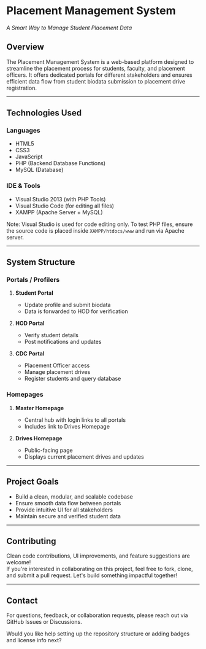 # Placement Management System  
_A Smart Way to Manage Student Placement Data_

## Overview  
The Placement Management System is a web-based platform designed to streamline the placement process for students, faculty, and placement officers. It offers dedicated portals for different stakeholders and ensures efficient data flow from student biodata submission to placement drive registration.

---

## Technologies Used

### Languages  
- HTML5  
- CSS3  
- JavaScript  
- PHP (Backend Database Functions)  
- MySQL (Database)

### IDE & Tools  
- Visual Studio 2013 (with PHP Tools)  
- Visual Studio Code (for editing all files)  
- XAMPP (Apache Server + MySQL)

 Note: Visual Studio is used for code editing only. To test PHP files, ensure the source code is placed inside `XAMPP/htdocs/www` and run via Apache server.

---

## System Structure

### Portals / Profilers  
1. **Student Portal**  
   - Update profile and submit biodata  
   - Data is forwarded to HOD for verification  

2. **HOD Portal**  
   - Verify student details  
   - Post notifications and updates  

3. **CDC Portal**  
   - Placement Officer access  
   - Manage placement drives  
   - Register students and query database  

### Homepages  
1. **Master Homepage**  
   - Central hub with login links to all portals  
   - Includes link to Drives Homepage  

2. **Drives Homepage**  
   - Public-facing page  
   - Displays current placement drives and updates  

---

## Project Goals  
- Build a clean, modular, and scalable codebase  
- Ensure smooth data flow between portals  
- Provide intuitive UI for all stakeholders  
- Maintain secure and verified student data  

---

## Contributing  
Clean code contributions, UI improvements, and feature suggestions are welcome!  
If you're interested in collaborating on this project, feel free to fork, clone, and submit a pull request. Let's build something impactful together!

---

## Contact  
For questions, feedback, or collaboration requests, please reach out via GitHub Issues or Discussions.


Would you like help setting up the repository structure or adding badges and license info next?
